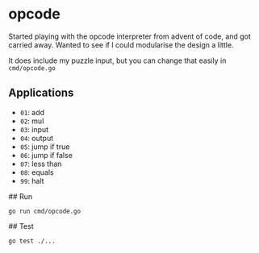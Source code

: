 # opcode

Started playing with the opcode interpreter from advent of code, and got carried away. Wanted to see if I could modularise the design a little.

It does include my puzzle input, but you can change that easily in `cmd/opcode.go`

## Applications

- `01`: add
- `02`: mul
- `03`: input
- `04`: output
- `05`: jump if true
- `06`: jump if false
- `07`: less than
- `08`: equals
- `99`: halt

## Run

`go run cmd/opcode.go`

## Test

`go test ./...`
